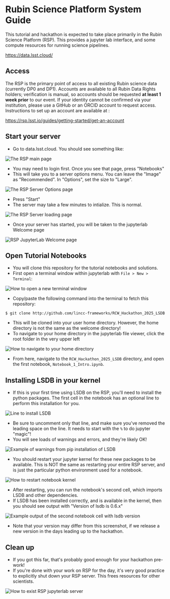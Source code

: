 # Rubin Science Platform System Guide

This tutorial and hackathon is expected to take place primarily in the Rubin
Science Platform (RSP). This provides a jupyter lab interface, and some compute
resources for running science pipelines.

https://data.lsst.cloud/

## Access

The RSP is the primary point of access to all existing Rubin science data
(currently DP0 and DP1). Accounts are available to all Rubin Data Rights holders; 
verification is manual, so accounts should be requested **at least 1 week prior** to our 
event. If your identity cannot be confirmed via your institution, please use a GitHub 
or an ORCID account to request access.
Instructions to set up an account are available at : 

https://rsp.lsst.io/guides/getting-started/get-an-account

## Start your server

* Go to data.lsst.cloud. You should see something like:

![The RSP main page](assets/01-rsp-main.png)

* You may need to login first. Once you see that page, press "Notebooks"
* This will take you to a server options menu. You can leave the "Image" as
  "Recommended". In "Options", set the size to "Large".

![The RSP Server Options page](assets/02-server-options.png)

* Press "Start"
* The server may take a few minutes to intialize. This is normal.

![The RSP Server loading page](assets/03-server-starting.png)

* Once your server has started, you will be taken to the jupyterlab Welcome page

![RSP JupyterLab Welcome page](assets/04-jupyterlab.png)

## Open Tutorial Notebooks

* You will clone this repository for the tutorial notebooks and solutions.
* First open a terminal window within jupyterlab with `File > New > Terminal`:

![How to open a new terminal window](assets/05-new-terminal.png)

* Copy/paste the following command into the terminal to fetch this repository:

```
$ git clone http://github.com/lincc-frameworks/RCW_Hackathon_2025_LSDB
```

* This will be cloned into your user home directory. However, the home 
  directory is not the same as the welcome directory!
* To navigate to your home directory in the jupyterlab file viewer, click the root 
  folder in the very upper left

![How to navigate to your home directory](assets/07-home.png)

* From here, navigate to the `RCW_Hackathon_2025_LSDB` directory, and open the first
  notebook, `Notebook_1_Intro.ipynb`.

## Installing LSDB in your kernel

* If this is your first time using LSDB on the RSP, you'll need to install the python
  packages. The first cell in the notebook has an optional line to perform this 
  installation for you.

![Line to install LSDB](assets/08-install-lsdb.png)

* Be sure to uncomment only that line, and make sure you've removed the leading space
  on the line. It needs to start with the `%` to do jupyter "magic"!
* You will see loads of warnings and errors, and they're likely OK!

![Example of warnings from pip installation of LSDB](assets/09-warnings.png)

* You should restart your jupyter kernel for these new packages to be available.
  This is NOT the same as restarting your entire RSP server, and is just the 
  particular python environment used for a notebook.

![How to restart notebook kernel](assets/10-restart.png)

* After restarting, you can run the notebook's second cell, which imports LSDB and
  other dependencies.
* If LSDB has been installed correctly, and is available in the kernel, then you
  should see output with "Version of lsdb is 0.6.x"

![Example output of the second notebook cell with lsdb version](assets/11-lsdb-version.png)

* Note that your version may differ from this screenshot, if we release a new version
  in the days leading up to the hackathon.

## Clean up

* If you got this far, that's probably good enough for your hackathon pre-work!
* If you're done with your work on RSP for the day, it's very good practice to 
  explicitly shut down your RSP server. This frees resources for other scientists.

![How to exist RSP jupyterlab server](assets/12-exit.png)
